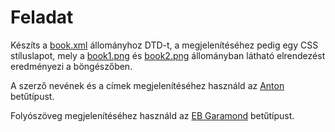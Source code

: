 # Feladat

Készíts a [book.xml](book.xml) állományhoz DTD-t, a megjelenítéséhez pedig egy CSS stíluslapot, mely a [book1.png](book1.png) és [book2.png](book2.png) állományban látható elrendezést eredményezi a böngészőben.

A szerző nevének és a címek megjelenítéséhez használd az [Anton](https://fonts.google.com/specimen/Anton) betűtípust.

Folyószöveg megjelenítéséhez használd az [EB Garamond](https://fonts.google.com/specimen/EB+Garamond) betűtípust.
